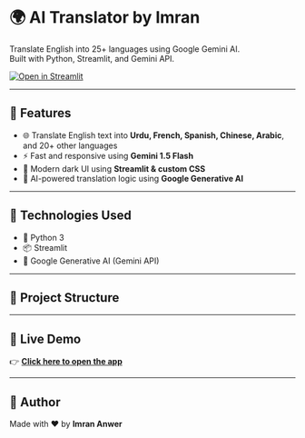 # 🌍 AI Translator by Imran

Translate English into 25+ languages using Google Gemini AI.  
Built with Python, Streamlit, and Gemini API.

[![Open in Streamlit](https://static.streamlit.io/badges/streamlit_badge_black_white.svg)](https://ai-translator-6ykbzvzy9dgzt3f3mwxwfr.streamlit.app/)

---

## 📌 Features

- 🌐 Translate English text into **Urdu, French, Spanish, Chinese, Arabic**, and 20+ other languages  
- ⚡ Fast and responsive using **Gemini 1.5 Flash**  
- 🎨 Modern dark UI using **Streamlit & custom CSS**  
- 🧠 AI-powered translation logic using **Google Generative AI**

---

## 🚀 Technologies Used

- 🐍 Python 3  
- 📦 Streamlit  
- 🤖 Google Generative AI (Gemini API)

---

## 📂 Project Structure


---

## 🔗 Live Demo

👉 **[Click here to open the app](https://ai-translator-6ykbzvzy9dgzt3f3mwxwfr.streamlit.app/)**

---

## 🙌 Author

Made with ❤️ by **Imran Anwer**
